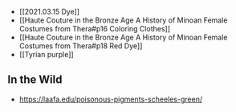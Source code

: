 - [[2021.03.15 Dye]]
- [[Haute Couture in the Bronze Age A History of Minoan Female Costumes from Thera#p16 Coloring Clothes]]
- [[Haute Couture in the Bronze Age A History of Minoan Female Costumes from Thera#p18 Red Dye]]
- [[Tyrian purple]]

## In the Wild 

- https://laafa.edu/poisonous-pigments-scheeles-green/


